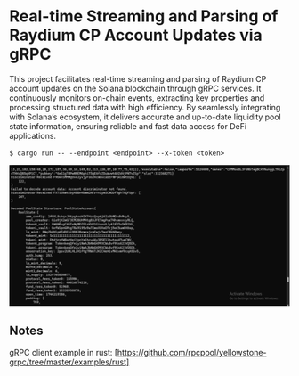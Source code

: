 # Real-time Streaming and Parsing of Raydium CP  Account Updates via gRPC

This project facilitates real-time streaming and parsing of Raydium CP account updates on the Solana blockchain through gRPC services.
It continuously monitors on-chain events, extracting key properties and processing structured data with high efficiency. 
By seamlessly integrating with Solana’s ecosystem, it delivers accurate and up-to-date liquidity pool state information, 
ensuring reliable and fast data access for DeFi applications.

```
$ cargo run -- --endpoint <endpoint> --x-token <token>
```

![screenshot](assets/cp-account.PNG?raw=true "Screenshot")

## Notes

gRPC client example in rust: [https://github.com/rpcpool/yellowstone-grpc/tree/master/examples/rust]